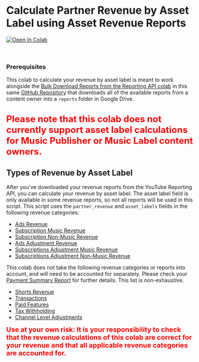 # Calculate Partner Revenue by Asset Label using Asset Revenue Reports

[![Open In Colab](https://colab.research.google.com/assets/colab-badge.svg)](https://colab.research.google.com/github/YouTubeLabs/code-samples/blob/main/calculate_revenue_by_asset_label/calculate_revenue_by_asset_label.ipynb)

<br>

### Prerequisites
This colab to calculate your revenue by asset label is meant to work alongside the [Bulk Download Reports from the Reporting API colab](https://github.com/YouTubeLabs/code-samples/blob/main/authentication_and_report_bulk_download/authentication_and_report_bulk_download.ipynb) in this same [GitHub Repository](https://github.com/YouTubeLabs/code-samples) that downloads all of the available reports from a content owner into a `reports` folder in Google Drive.

<br>
<font color="red" size=5><strong>
Please note that this colab does not currently support asset label calculations for Music Publisher or Music Label content owners.
</strong></font>
<br>

## Types of Revenue by Asset Label

After you've downloaded your revenue reports from the YouTube Reporting API, you can calculate your revenue by asset label. The asset label field is only available in some revenue reports, so not all reports will be used in this script. This script uses the `partner_revenue` and `asset_labels` fields in the following revenue categories:

- [Ads Revenue](https://developers.google.com/youtube/reporting/v1/reports/system_managed/ads#aggregate-ad-revenue-per-asset)
- [Subscription Music Revenue](https://developers.google.com/youtube/reporting/v1/reports/system_managed/subscriptions#monthly-subscriptions-music-assets-revenue)
- [Subscription Non-Music Revenue](https://developers.google.com/youtube/reporting/v1/reports/system_managed/subscriptions#monthly-subscriptions-non-music-assets-revenue)
- [Ads Adjustment Revenue](https://developers.google.com/youtube/reporting/v1/reports/system_managed/ads#monthly-asset-ad-adjustment-revenue-summary)
- [Subscriptions Adjustment Music Revenue](https://developers.google.com/youtube/reporting/v1/reports/system_managed/subscriptions#monthly-music-asset-subscription-adjustment-revenue-raw)
- [Subscriptions Adjustment Non-Music Revenue](https://developers.google.com/youtube/reporting/v1/reports/system_managed/subscriptions#monthly-non-music-asset-subscription-adjustment-revenue-raw)

This colab does not take the following revenue categories or reports into account, and will need to be accounted for separately. Please check your [Payment Summary Report](https://support.google.com/youtube/answer/6085590?hl=en-GB#zippy=%2Cpayment-summary-report) for further details. This list is non-exhaustive.

- [Shorts Revenue](https://support.google.com/youtube/answer/6085590?hl=en-GB#zippy=%2Cshorts-revenue-report%2Cshorts-ads-report%2Cshorts-subscription-report)
- [Transactions](https://support.google.com/youtube/answer/6085590?hl=en-GB#zippy=%2Ctransactions-revenue-report)
- [Paid Features](https://support.google.com/youtube/answer/6085590?hl=en-GB#zippy=%2Cpaid-features-report)
- [Tax Withholding](https://support.google.com/youtube/answer/10391273?hl=en-GB&ref_topic=9257988&sjid=7232590298913281400-EU)
- [Channel Level Adjustments](https://support.google.com/youtube/answer/6085590?hl=en-GB#zippy=%2Cchannel-level-adjustment-report)

<font color="red" size=4><strong>
Use at your own risk: It is your responsibility to check that the revenue calculations of this colab are correct for your revenue and that all applicable revenue categories are accounted for.
</strong></font>